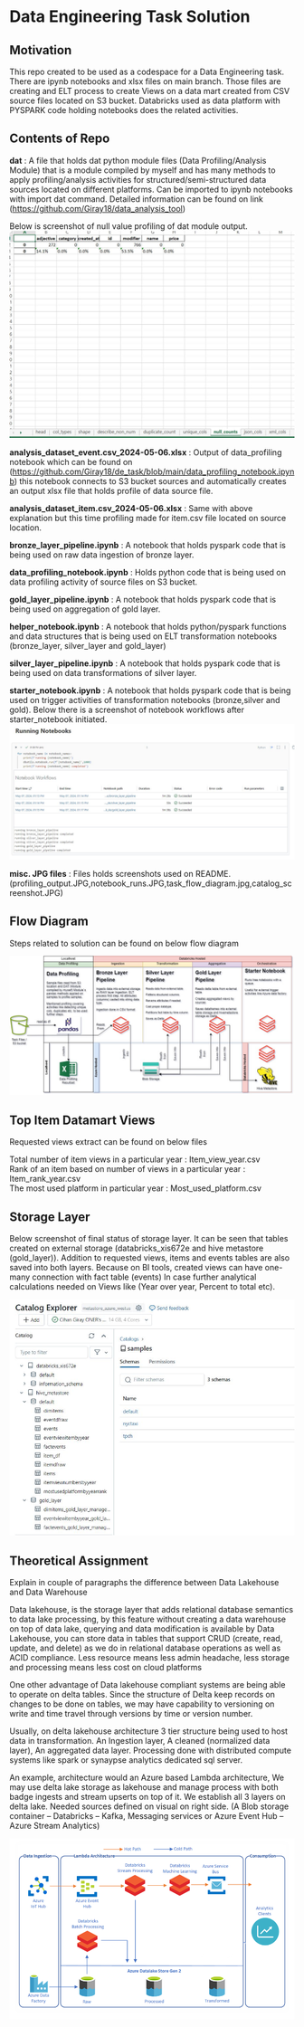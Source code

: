 # Data Engineering Task Solution
## Motivation
This repo created to be used as a codespace for a Data Engineering task.
There are ipynb notebooks and xlsx files on main branch. Those files are creating and ELT process to create Views on a data mart created from CSV source files located on S3 bucket.
Databricks used as data platform with PYSPARK code holding notebooks does the related activities.

## Contents of Repo
**dat** : A file that holds dat python module files (Data Profiling/Analysis Module) that is a module compiled by myself and has many methods to apply profiling/analysis activities for structured/semi-structured data sources located on different platforms. Can be imported to ipynb notebooks with import dat command. Detailed information can be found on link (https://github.com/Giray18/data_analysis_tool)

Below is screenshot of null value profiling of dat module output.
![picture alt](profiling_output.JPG) 


**analysis_dataset_event.csv_2024-05-06.xlsx** : Output of data_profiling notebook which can be found on (https://github.com/Giray18/de_task/blob/main/data_profiling_notebook.ipynb) this notebook connects to S3 bucket sources and automatically creates an output xlsx file that holds profile of data source file.

**analysis_dataset_item.csv_2024-05-06.xlsx** : Same with above explanation but this time profiling made for item.csv file located on source location.

**bronze_layer_pipeline.ipynb** : A notebook that holds pyspark code that is being used on raw data ingestion of bronze layer.

**data_profiling_notebook.ipynb** : Holds python code that is being used on data profiling activity of source files on S3 bucket.

**gold_layer_pipeline.ipynb** : A notebook that holds pyspark code that is being used on aggregation of gold layer.

**helper_notebook.ipynb** : A notebook that holds python/pyspark functions and data structures that is being used on ELT transformation notebooks (bronze_layer, silver_layer and gold_layer)

**silver_layer_pipeline.ipynb** : A notebook that holds pyspark code that is being used on data transformations of silver layer.

**starter_notebook.ipynb** : A notebook that holds pyspark code that is being used on trigger activities of transformation notebooks (bronze,silver and gold).
Below there is a screenshot of notebook workflows after starter_notebook initiated.
![picture alt](notebook_runs.JPG) 

**misc. JPG files** : Files holds screenshots used on README. (profiling_output.JPG,notebook_runs.JPG,task_flow_diagram.jpg,catalog_screenshot.JPG)

## Flow Diagram
Steps related to solution can be found on below flow diagram

![picture alt](task_flow_diagram.jpg) 

## Top Item Datamart Views
Requested views extract can be found on below files

Total number of item views in a particular year : Item_view_year.csv <br>
Rank of an item based on number of views in a particular year : Item_rank_year.csv <br>
The most used platform in particular year : Most_used_platform.csv <br>


## Storage Layer
Below screenshot of final status of storage layer. It can be seen that tables created on external storage (databricks_xis672e and hive metastore (gold_layer)). Addition to requested views, items and events tables are also saved into both layers. Because on BI tools, created views can have one-many connection with fact table (events) In case further analytical calculations needed on Views like (Year over year, Percent to total etc).

![picture alt](catalog_screenshot.JPG) 


## Theoretical Assignment

Explain in couple of paragraphs the difference between Data Lakehouse and Data Warehouse

Data lakehouse, is the storage layer that adds relational database semantics to data lake processing, by this feature without creating a data warehouse on top of data lake, querying and data modification is available by Data Lakehouse, you can store data in tables that support CRUD (create, read, update, and delete) as we do in relational database operations as well as ACID compliance. Less resource means less admin headache, less storage and processing means less cost on cloud platforms

One other advantage of Data lakehouse compliant systems are being able to operate on delta tables. Since the structure of Delta keep records on changes to be done on tables, we may have capability to versioning on write and time travel through versions by time or version number.

Usually, on delta lakehouse architecture 3 tier structure being used to host data in transformation. An Ingestion layer, A cleaned (normalized data layer), An aggregated data layer. Processing done with distributed compute systems like spark or synaypse analytics dedicated sql server.

An example, architecture would an Azure based Lambda architecture, We may use delta lake storage as lakehouse and manage process with both badge ingests and stream upserts on top of it. We establish all 3 layers on delta lake. Needed sources defined on visual on right side. (A Blob storage container – Databricks – Kafka, Messaging services or Azure Event Hub – Azure Stream Analytics)

![picture alt](architecture.png)






 
